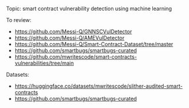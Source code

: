Topic: smart contract vulnerability detection using machine learning

To review: 
* https://github.com/Messi-Q/GNNSCVulDetector
* https://github.com/Messi-Q/AMEVulDetector
* https://github.com/Messi-Q/Smart-Contract-Dataset/tree/master
* https://github.com/smartbugs/smartbugs-curated
* https://github.com/mwritescode/smart-contracts-vulnerabilities/tree/main


Datasets:
* https://huggingface.co/datasets/mwritescode/slither-audited-smart-contracts
* https://github.com/smartbugs/smartbugs-curated